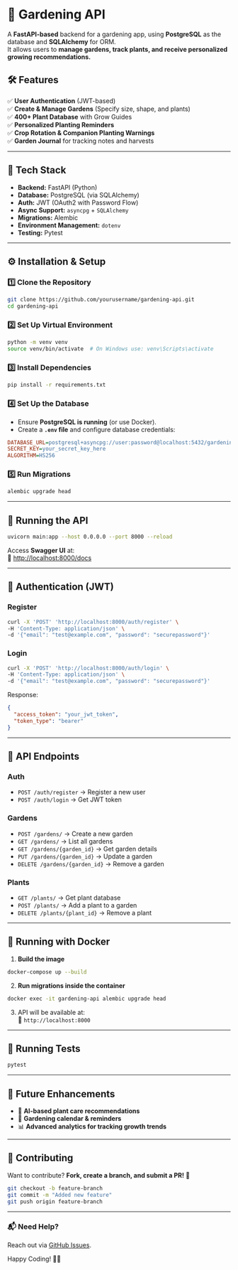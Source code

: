 # 🌱 Gardening API

A **FastAPI-based** backend for a gardening app, using **PostgreSQL** as the database and **SQLAlchemy** for ORM.  
It allows users to **manage gardens, track plants, and receive personalized growing recommendations.**  

## 🛠️ Features
✅ **User Authentication** (JWT-based)  
✅ **Create & Manage Gardens** (Specify size, shape, and plants)  
✅ **400+ Plant Database** with Grow Guides  
✅ **Personalized Planting Reminders**  
✅ **Crop Rotation & Companion Planting Warnings**  
✅ **Garden Journal** for tracking notes and harvests  

---

## 🚀 Tech Stack
- **Backend:** FastAPI (Python)
- **Database:** PostgreSQL (via SQLAlchemy)
- **Auth:** JWT (OAuth2 with Password Flow)
- **Async Support:** `asyncpg` + `SQLAlchemy`
- **Migrations:** Alembic
- **Environment Management:** `dotenv`
- **Testing:** Pytest

---

## ⚙️ Installation & Setup

### **1️⃣ Clone the Repository**
```bash
git clone https://github.com/yourusername/gardening-api.git
cd gardening-api
```

### **2️⃣ Set Up Virtual Environment**
```bash
python -m venv venv
source venv/bin/activate  # On Windows use: venv\Scripts\activate
```

### **3️⃣ Install Dependencies**
```bash
pip install -r requirements.txt
```

### **4️⃣ Set Up the Database**
- Ensure **PostgreSQL is running** (or use Docker).
- Create a **`.env` file** and configure database credentials:

```ini
DATABASE_URL=postgresql+asyncpg://user:password@localhost:5432/gardening_db
SECRET_KEY=your_secret_key_here
ALGORITHM=HS256
```

### **5️⃣ Run Migrations**
```bash
alembic upgrade head
```

---

## 🏃 Running the API
```bash
uvicorn main:app --host 0.0.0.0 --port 8000 --reload
```
Access **Swagger UI** at:  
📌 [http://localhost:8000/docs](http://localhost:8000/docs)

---

## 🔑 Authentication (JWT)
### **Register**
```bash
curl -X 'POST' 'http://localhost:8000/auth/register' \
-H 'Content-Type: application/json' \
-d '{"email": "test@example.com", "password": "securepassword"}'
```

### **Login**
```bash
curl -X 'POST' 'http://localhost:8000/auth/login' \
-H 'Content-Type: application/json' \
-d '{"email": "test@example.com", "password": "securepassword"}'
```
Response:
```json
{
  "access_token": "your_jwt_token",
  "token_type": "bearer"
}
```

---

## 🌿 API Endpoints

### **Auth**
- `POST /auth/register` → Register a new user  
- `POST /auth/login` → Get JWT token  

### **Gardens**
- `POST /gardens/` → Create a new garden  
- `GET /gardens/` → List all gardens  
- `GET /gardens/{garden_id}` → Get garden details  
- `PUT /gardens/{garden_id}` → Update a garden  
- `DELETE /gardens/{garden_id}` → Remove a garden  

### **Plants**
- `GET /plants/` → Get plant database  
- `POST /plants/` → Add a plant to a garden  
- `DELETE /plants/{plant_id}` → Remove a plant  

---

## 🐳 Running with Docker
1. **Build the image**  
```bash
docker-compose up --build
```
2. **Run migrations inside the container**  
```bash
docker exec -it gardening-api alembic upgrade head
```
3. API will be available at:  
📌 `http://localhost:8000`

---

## 🔬 Running Tests
```bash
pytest
```

---

## 🚀 Future Enhancements
- 🌿 **AI-based plant care recommendations**  
- 📆 **Gardening calendar & reminders**  
- 📊 **Advanced analytics for tracking growth trends**  

---

## 🤝 Contributing
Want to contribute? **Fork, create a branch, and submit a PR!** 🚀  

```bash
git checkout -b feature-branch
git commit -m "Added new feature"
git push origin feature-branch
```

---

### **📬 Need Help?**
Reach out via [GitHub Issues](https://github.com/yourusername/gardening-api/issues).  

Happy Coding! 🌱🚀  

